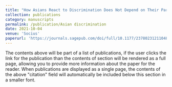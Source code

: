 ```yaml
---
title: "How Asians React to Discrimination Does Not Depend on Their Party Identification"
collection: publications
category: manuscripts
permalink: /publication/Asian discrimination
date: 2021-10-04
venue: 'Socius'
paperurl: 'https://journals.sagepub.com/doi/full/10.1177/23780231211048023'
---
```


The contents above will be part of a list of publications, if the user clicks the link for the publication than the contents of section will be rendered as a full page, allowing you to provide more information about the paper for the reader. When publications are displayed as a single page, the contents of the above "citation" field will automatically be included below this section in a smaller font.
